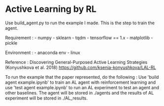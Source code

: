# Active Learning by RL
Use build_agent.py to run the example I made.
This is the step to train the agent.

Requirement : 
	- numpy
	- sklearn
	- tqdm
	- tensorflow == 1.x
	- matplotlib
	- pickle

Environment :
	- anaconda env
	- linux 

Reference : Discovering General-Purposed Active Learning Strategies (Konyushkova et al. 2018)
https://github.com/ksenia-konyushkova/LAL-RL

To run the example that the paper represented, do the following :
Use 'build agent example.ipynb' to train an AL agent with reinforcement learning and use 
'test agent example.ipynb' to run an AL experiment to test an agent and other baselines. 
The agent will be stored in ./agents and the results of AL experiment will be stored in 
./AL_results.

